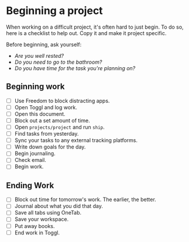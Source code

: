 # Beginning a project

When working on a difficult project, it's often hard to just begin. To do so, here is a checklist to help out. Copy it and make it project specific.

Before beginning, ask yourself:

* *Are you well rested?*
* *Do you need to go to the bathroom?*
* *Do you have time for the task you're planning on?*

## Beginning work

- [ ] Use Freedom to block distracting apps.
- [ ] Open Toggl and log work.
- [ ] Open this document.
- [ ] Block out a set amount of time.
- [ ] Open `projects/project` and run `ship`.
- [ ] Find tasks from yesterday.
- [ ] Sync your tasks to any external tracking platforms.
- [ ] Write down goals for the day.
- [ ] Begin journaling.
- [ ] Check email.
- [ ] Begin work.

## Ending Work

- [ ] Block out time for tomorrow's work. The earlier, the better.
- [ ] Journal about what you did that day.
- [ ] Save all tabs using OneTab.
- [ ] Save your workspace.
- [ ] Put away books.
- [ ] End work in Toggl.
